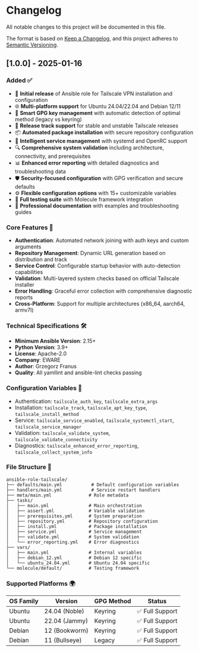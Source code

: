 # Changelog

All notable changes to this project will be documented in this file.

The format is based on [Keep a Changelog](https://keepachangelog.com/en/1.0.0/),
and this project adheres to [Semantic Versioning](https://semver.org/spec/v2.0.0.html).

## [1.0.0] - 2025-01-16

### Added ✅
- 🚀 **Initial release** of Ansible role for Tailscale VPN installation and configuration
- 🌐 **Multi-platform support** for Ubuntu 24.04/22.04 and Debian 12/11
- 🔑 **Smart GPG key management** with automatic detection of optimal method (legacy vs keyring)
- 🎯 **Release track support** for stable and unstable Tailscale releases
- 📦 **Automated package installation** with secure repository configuration
- 🔧 **Intelligent service management** with systemd and OpenRC support
- 🔍 **Comprehensive system validation** including architecture, connectivity, and prerequisites
- 📊 **Enhanced error reporting** with detailed diagnostics and troubleshooting data
- 🛡️ **Security-focused configuration** with GPG verification and secure defaults
- ⚙️ **Flexible configuration options** with 15+ customizable variables
- 🧪 **Full testing suite** with Molecule framework integration
- 📝 **Professional documentation** with examples and troubleshooting guides

### Core Features 🎯
- **Authentication**: Automated network joining with auth keys and custom arguments
- **Repository Management**: Dynamic URL generation based on distribution and track
- **Service Control**: Configurable startup behavior with auto-detection capabilities  
- **Validation**: Multi-layered system checks based on official Tailscale installer
- **Error Handling**: Graceful error collection with comprehensive diagnostic reports
- **Cross-Platform**: Support for multiple architectures (x86_64, aarch64, armv7l)

### Technical Specifications 🛠️
- **Minimum Ansible Version**: 2.15+
- **Python Version**: 3.9+
- **License**: Apache-2.0
- **Company**: EWARE
- **Author**: Grzegorz Franus
- **Quality**: All yamllint and ansible-lint checks passing

### Configuration Variables 📝
- Authentication: `tailscale_auth_key`, `tailscale_extra_args`
- Installation: `tailscale_track`, `tailscale_apt_key_type`, `tailscale_install_method`
- Service: `tailscale_service_enabled`, `tailscale_systemctl_start`, `tailscale_service_manager`
- Validation: `tailscale_validate_system`, `tailscale_validate_connectivity`
- Diagnostics: `tailscale_enhanced_error_reporting`, `tailscale_collect_system_info`

### File Structure 📁
```
ansible-role-tailscale/
├── defaults/main.yml           # Default configuration variables
├── handlers/main.yml           # Service restart handlers
├── meta/main.yml              # Role metadata
├── tasks/
│   ├── main.yml               # Main orchestration
│   ├── assert.yml             # Variable validation
│   ├── prerequisites.yml      # System preparation
│   ├── repository.yml         # Repository configuration
│   ├── install.yml            # Package installation
│   ├── service.yml            # Service management
│   ├── validate.yml           # System validation
│   └── error_reporting.yml    # Error diagnostics
├── vars/
│   ├── main.yml               # Internal variables
│   ├── debian_12.yml          # Debian 12 specific
│   └── ubuntu_24.04.yml       # Ubuntu 24.04 specific
└── molecule/default/          # Testing framework
```

### Supported Platforms 🌍
| OS Family | Version | GPG Method | Status |
|-----------|---------|------------|---------|
| Ubuntu | 24.04 (Noble) | Keyring | ✅ Full Support |
| Ubuntu | 22.04 (Jammy) | Keyring | ✅ Full Support |
| Debian | 12 (Bookworm) | Keyring | ✅ Full Support |
| Debian | 11 (Bullseye) | Legacy | ✅ Full Support |
